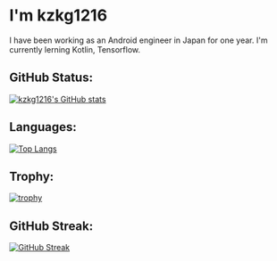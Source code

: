 # I'm kzkg1216
I have been working as an Android engineer in Japan for one year.
I'm currently lerning Kotlin, Tensorflow.

## GitHub Status:

[![kzkg1216's GitHub stats](https://github-readme-stats.vercel.app/api?username=kzkg1216)](https://github.com/anuraghazra/github-readme-stats)

## Languages:

[![Top Langs](https://github-readme-stats.vercel.app/api/top-langs/?username=kzkg1216&layout=compact&theme=vue-dark)](https://github.com/anuraghazra/github-readme-stats)

## Trophy:

[![trophy](https://github-profile-trophy.vercel.app/?username=kzkg1216&no-frame=true&theme=onedark&row=2&column=4)](https://github.com/ryo-ma/github-profile-trophy)

## GitHub Streak:

[![GitHub Streak](http://github-readme-streak-stats.herokuapp.com?user=kzkg1216&theme=onedark_duo)](https://git.io/streak-stats)
